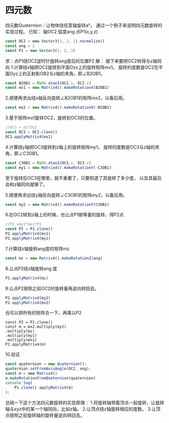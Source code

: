 # 四元数
四元数Quaternion：让物体绕任意轴旋转a°。 
通过一个例子来说明四元数旋转的实现过程。
已知：
轴OC2
弧度ang
点P1(x,y,z)

```js
const OC2 = new Vector3(3, 2, 1).normalize()
const ang = 2
const P1 = new Vector3(1, 2, 3)
```

求：点P1绕OC2逆时针旋转ang度后的位置P2
解：
接下来要把OC2转得与z轴同向
1.计算绕x轴把OC2旋转到平面Ozx上的旋转矩阵mx1。
旋转的度数是OC2在平面Oyz上的正射影OB2与z轴的夹角，即∠B2OB1。

```js
const B2OB1 = Math.atan2(OC2.y, OC2.z)
const mx1 = new Matrix4().makeRotationX(B2OB1)
```

2.顺便再求出绕x轴反向旋转∠B2OB1的矩阵mx2，以备后用。
```js
const mx2 = new Matrix4().makeRotationX(-B2OB1)
```

3.基于矩阵mx1旋转OC2，旋转到OC3的位置。
```js
//OC3 = m1*OC2
const OC3 = OC2.clone()
OC3.applyMatrix4(mx1)
```

4.计算绕y轴把OC3旋转到z轴上的旋转矩阵my1。
旋转的度数是OC3与z轴的夹角，即∠C3OB1。
```js
const C3OB1 = Math.atan2(OC3.x, OC3.z)
const my1 = new Matrix4().makeRotationY(-C3OB1)
```
至于旋转后OC3在哪里，就不重要了，只要知道了其旋转了多少度，
以及其最后会和z轴同向就够了。

5.顺便再求出绕y轴反向旋转∠C3OB1的矩阵my2，以备后用。
```js
const my2 = new Matrix4().makeRotationY(C3OB1)
```

6.在OC2转到z轴上的时候，也让点P1做等量的旋转，得P2点
```js
//P2 =my1*mx1*P1
const P2 = P1.clone()
P2.applyMatrix4(mx1)
P2.applyMatrix4(my1)
```

7.计算绕z轴旋转ang度的矩阵mz
```js
const mz = new Matrix4().makeRotationZ(ang)
```

8.让点P2绕z轴旋转ang 度
```js
P2.applyMatrix4(mz)
```

9.让点P2按照之前OC2的旋转量再逆向转回去。
```js
P2.applyMatrix4(my2)
P2.applyMatrix4(mx2)
```

也可以把所有的矩阵合一下，再乘以P2
```
const P2 = P1.clone()
const m = mx2.multiply(my2)
.multiply(mz)
.multiply(my1)
.multiply(mx1)
P2.applyMatrix4(m)
```

10.验证
```js
const quaternion = new Quaternion();
quaternion.setFromAxisAngle(OC2, ang);
const m = new Matrix4()
m.makeRotationFromQuaternion(quaternion)
console.log(
    P1.clone().applyMatrix4(m)
);
```

总结一下这个方法四元数旋转的实现原理：
1.将旋转轴带着顶点一起旋转，让旋转轴与xyz中的某一个轴同向，比如z轴。
2.让顶点绕z轴旋转相应的度数。
3.让顶点按照之前旋转轴的旋转量逆向转回去。
